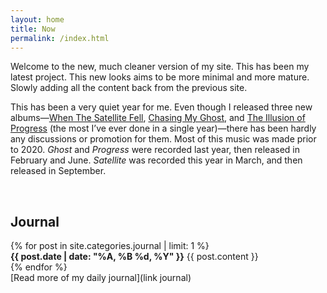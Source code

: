 ```yaml
---
layout: home
title: Now
permalink: /index.html
---
```


Welcome to the new, much cleaner version of my site. This has been my latest project. This new looks aims to be more minimal and more mature. Slowly adding all the content back from the previous site.

This has been a very quiet year for me. Even though I released three new albums—[When The Satellite Fell](satellite), [Chasing My Ghost](ghost), and [The Illusion of Progress](progress) (the most I’ve ever done in a single year)—there has been hardly any discussions or promotion for them. Most of this music was made prior to 2020. *Ghost* and *Progress* were recorded last year, then released in February and June. *Satellite* was recorded this year in March, and then released in September.

<br>

## Journal

<div class="posts">
  {% for post in site.categories.journal | limit: 1 %}
  <article class="post">
    <strong><time datetime="{{ post.date | date_to_xmlschema }}" class="post-date">{{ post.date | date: "%A, %B %d, %Y" }}</time></strong>
    {{ post.content }}
  </article>
  {% endfor %}
</div>
[Read more of my daily journal](link journal)
